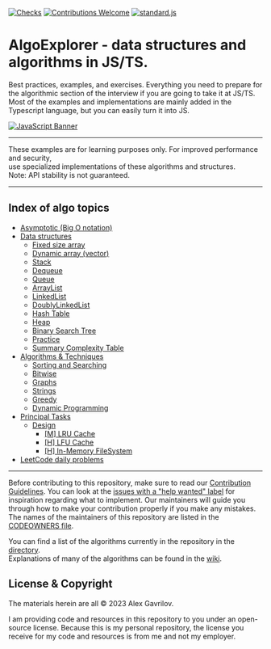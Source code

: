 <div align="left">
  
[![Checks][checks]][actions]
[![Contributions Welcome][welcome]](CONTRIBUTING.md)
[![standard.js][standard-logo]][standard-js]
  
</div>

<!-- Front Matter -->

# AlgoExplorer - data structures and algorithms in JS/TS.

Best practices, examples, and exercises. Everything you need to prepare for the algorithmic section of the interview if you are going to take it at JS/TS.
Most of the examples and implementations are mainly added in the Typescript language, but you can easily turn it into JS.

<!-- Banner -->

[![JavaScript Banner][banner]](DIRECTORY.md)

---

<!-- Disclaimer -->
<div align="left">
These examples are for learning purposes only. For improved performance and security,<br/>
use specialized implementations of these algorithms and structures.<br/>
Note: API stability is not guaranteed.
</div>

---

## Index of algo topics

- [Asymptotic (Big O notation)](./asymptotics/Asymptotics.md)
- [Data structures](./data_structures/INDEX.md)
  - [Fixed size array](#FixedSizeArray)
  - [Dynamic array (vector)](#DynamicArray)
  - [Stack](#Stack)
  - [Dequeue](#Dequeue)
  - [Queue](#Queue)
  - [ArrayList](#ArrayList)
  - [LinkedList](#LinkedList)
  - [DoublyLinkedList](#DoublyLinkedList)
  - [Hash Table](#HashTable)
  - [Heap](./data_structures/heap/INDEX.md)
  - [Binary Search Tree](#BinarySearchTree)
  - [Practice](#Practice)
  - [Summary Complexity Table](#SummaryComplexityTable)
- [Algorithms & Techniques](#Algorithms)
  - [Sorting and Searching](#SortingSearching)
  - [Bitwise](#Bitwise)
  - [Graphs](#Graphs)
  - [Strings](#Graphs)
  - [Greedy](#Greedy)
  - [Dynamic Programming](#DP)
- [Principal Tasks](./principal_tasks/INDEX.md)
  - [Design](./principal_tasks/INDEX.md#design)
    - [[M] LRU Cache](./principal_tasks/146.%20LRU%20Cache%20/PROBLEM.md)
    - [[H] LFU Cache](./principal_tasks/460.%20LFU%20Cache/PROBLEM.md)
    - [[H] In-Memory FileSystem](./principal_tasks/588.%20Design%20In-Memory%20File%20System/PROBLEM.md)
- [LeetCode daily problems](./leetcode_daily/INDEX.md)

---

Before contributing to this repository, make sure to read our [Contribution Guidelines](CONTRIBUTING.md). You can look
at the [issues with a "help wanted" label][help-wanted] for inspiration regarding what to implement.
Our maintainers will guide you through how to make your contribution properly if you make any mistakes.
The names of the maintainers of this repository are listed in the [CODEOWNERS file](.github/CODEOWNERS).

You can find a list of the algorithms currently in the repository in the [directory](DIRECTORY.md).<br/>
Explanations of many of the algorithms can be found in the [wiki][explanation].

## License & Copyright

The materials herein are all &copy; 2023 Alex Gavrilov.

I am providing code and resources in this repository to you under an open-source license. Because this is my personal repository, the license you receive for my code and resources is from me and not my employer.

<!-- Banner Image -->

[banner]: https://github.com/AlexGavrilov939/AlgoExplorer/assets/5443983/9a385e3a-b494-44a7-917e-9a09677b0b62

<!-- Badge Links -->

[standard-logo]: https://img.shields.io/badge/code%20style-standardjs-%23f3df49
[welcome]: https://img.shields.io/static/v1.svg?label=Contributions&message=Welcome&color=0059b3
[checks]: https://img.shields.io/github/actions/workflow/status/TheAlgorithms/JavaScript/Ci.yml?branch=master&label=checks

<!-- External Links -->

[standard-js]: https://standardjs.com/
[actions]: https://github.com/AlexGavrilov939/AlgoExplorer/actions
[explanation]: https://github.com/AlexGavrilov939/AlgoExplorer/wiki
[help-wanted]: https://github.com/AlexGavrilov939/AlgoExplorer/issues?q=is%3Aopen+is%3Aissue+label%3A%22help+wanted%22
